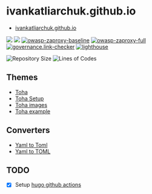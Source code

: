 # ivankatliarchuk.github.io

- [ivankatliarchuk.github.io](https://ivankatliarchuk.github.io)

[![](https://img.shields.io/github/workflow/status/ivankatliarchuk/ivankatliarchuk.github.io/github-pages-deploy/master)](https://github.com/ivankatliarchuk/ivankatliarchuk.github.io/actions?query=is%3Acompleted)
[![](https://img.shields.io/github/workflow/status/ivankatliarchuk/ivankatliarchuk.github.io/check-markdown-links/master)](https://github.com/ivankatliarchuk/ivankatliarchuk.github.io/actions?query=is%3Acompleted)
[![owasp-zaproxy-baseline][owasp-zaproxy-baseline-badge]][owasp-zaproxy-baseline-status]
[![owasp-zaproxy-full][owasp-zaproxy-full-badge]][owasp-zaproxy-full-status]
[![governance.link-checker][governance.link-checker.badge]][governance.link-checker.status]
[![lighthouse][lighthouse-badge]][lighthouse-status]

![Repository Size](https://img.shields.io/github/repo-size/ivankatliarchuk/ivankatliarchuk.github.io)
![Lines of Codes](https://img.shields.io/tokei/lines/github/ivankatliarchuk/ivankatliarchuk.github.io)

## Themes

- [Toha](https://github.com/hugo-toha/toha)
- [Toha Setup](https://toha-guides.netlify.app/posts/features)
- [Toha images](https://github.com/hugo-toha/toha/issues/206)
- [Toha example](https://github.com/hugo-toha/hugo-toha.github.io)

## Converters

- [Yaml to Toml](https://toolkit.site/format.html)
- [Yaml to TOML](https://www.convertsimple.com/convert-yaml-to-toml/)

## TODO

- [X] Setup [hugo github actions](https://github.com/peaceiris/actions-hugo)

<!-- resources -->
[lighthouse-badge]: https://github.com/ivankatliarchuk/ivankatliarchuk.github.io/actions/workflows/scan.lighthouse.yml/badge.svg
[lighthouse-status]: https://github.com/ivankatliarchuk/ivankatliarchuk.github.io/actions/workflows/scan.lighthouse.yml
[owasp-zaproxy-baseline-badge]: https://github.com/ivankatliarchuk/ivankatliarchuk.github.io/actions/workflows/scan.zap-baseline.yml/badge.svg
[owasp-zaproxy-baseline-status]: https://github.com/ivankatliarchuk/ivankatliarchuk.github.io/actions/workflows/scan.zap-baseline.yml
[owasp-zaproxy-full-badge]: https://github.com/ivankatliarchuk/ivankatliarchuk.github.io/actions/workflows/scan.zap-full.yml/badge.svg
[owasp-zaproxy-full-status]: https://github.com/ivankatliarchuk/ivankatliarchuk.github.io/actions/workflows/scan.zap-full.yml
[governance.link-checker.badge]: https://github.com/ivankatliarchuk/ivankatliarchuk.github.io/actions/workflows/governance.links-checker.yml/badge.svg
[governance.link-checker.status]: https://github.com/ivankatliarchuk/ivankatliarchuk.github.io/actions/workflows/governance.links-checker.yml
